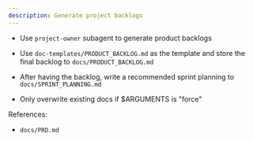 ```yaml
---
description: Generate project backlogs
---
```


- Use `project-owner` subagent to generate product backlogs
- Use `doc-templates/PRODUCT_BACKLOG.md` as the template and store the final backlog to `docs/PRODUCT_BACKLOG.md`

- After having the backlog, write a recommended sprint planning to `docs/SPRINT_PLANNING.md`

- Only overwrite existing docs if $ARGUMENTS is "force"

References:
- `docs/PRD.md`
